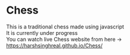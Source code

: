 # Chess
This is a traditional chess made using javascript <br>
It is currently under progress<br>
You can watch live Chess website from here -> https://harshsinghreal.github.io/Chess/
